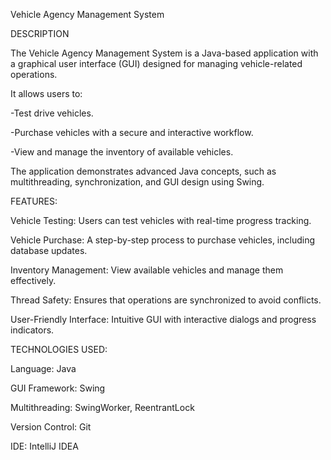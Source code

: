 Vehicle Agency Management System

DESCRIPTION

The Vehicle Agency Management System is a Java-based application with a graphical user interface (GUI) designed for managing vehicle-related operations. 


It allows users to:

-Test drive vehicles.

-Purchase vehicles with a secure and interactive workflow.

-View and manage the inventory of available vehicles.


The application demonstrates advanced Java concepts, such as multithreading, synchronization, and GUI design using Swing.



FEATURES:

Vehicle Testing: Users can test vehicles with real-time progress tracking.

Vehicle Purchase: A step-by-step process to purchase vehicles, including database updates.

Inventory Management: View available vehicles and manage them effectively.

Thread Safety: Ensures that operations are synchronized to avoid conflicts.

User-Friendly Interface: Intuitive GUI with interactive dialogs and progress indicators.




TECHNOLOGIES USED:

Language: Java

GUI Framework: Swing

Multithreading: SwingWorker, ReentrantLock

Version Control: Git

IDE: IntelliJ IDEA
